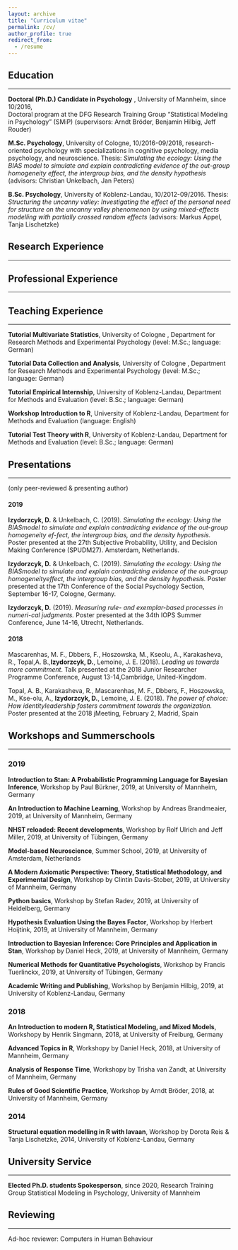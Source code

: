```yaml
---
layout: archive
title: "Curriculum vitae"
permalink: /cv/
author_profile: true
redirect_from:
  - /resume
---
```


## Education
***

**Doctoral (Ph.D.) Candidate in Psychology** , University of Mannheim, since 10/2016,  
Doctoral program at the DFG Research Training Group “Statistical Modeling in Psychology” (SMiP) (supervisors: Arndt Bröder, Benjamin Hilbig, Jeff Rouder)

**M.Sc. Psychology**, University of Cologne, 10/2016-09/2018, research-oriented psychology with specializations in cognitive psychology, media psychology, and neuroscience. Thesis: _Simulating the ecology: Using the BIAS model to simulate and explain contradicting evidence of the out-group homogeneity effect, the intergroup bias, and the density hypothesis_  (advisors: Christian Unkelbach, Jan Peters)

**B.Sc. Psychology**, University of Koblenz-Landau, 10/2012-09/2016.
Thesis: _Structuring the uncanny valley: Investigating the effect of the personal need for structure on the uncanny valley phenomenon by using mixed-effects modelling with partially  crossed random effects_  (advisors: Markus Appel, Tanja Lischetzke)
 
## Research Experience
***

## Professional Experience
***

## Teaching Experience
***


**Tutorial Multivariate Statistics**, University of Cologne , Department for Research Methods and Experimental Psychology (level: M.Sc.; language: German)
 
**Tutorial Data Collection and Analysis**, University of Cologne , Department for Research Methods and Experimental Psychology  (level: M.Sc.; language: German)

**Tutorial Empirical Internship**, University of Koblenz-Landau, Department for Methods and Evaluation (level: B.Sc.; language: German)

**Workshop Introduction to R**, University of Koblenz-Landau, Department for Methods and Evaluation (language: English)

**Tutorial Test Theory with R**, University of Koblenz-Landau, Department for Methods and Evaluation (level: B.Sc.; language: German)


## Presentations
***
(only peer-reviewed & presenting author)

#### 2019

**Izydorzcyk,  D.** & Unkelbach,  C. (2019). *Simulating the ecology:  Using the BIASmodel to simulate and explain contradicting evidence of the out-group homogeneity ef-fect, the intergroup bias, and the density hypothesis.*  Poster presented at the 27th Subjective Probability, Utility, and Decision Making Conference (SPUDM27). Amsterdam, Netherlands.

**Izydorzcyk,  D.** & Unkelbach,  C. (2019). *Simulating the ecology:  Using the BIASmodel  to  simulate  and  explain  contradicting  evidence  of  the  out-group  homogeneityeffect, the intergroup bias, and the density hypothesis.*  Poster presented at the 17th Conference of the Social Psychology Section, September 16-17, Cologne, Germany.

**Izydorzcyk,  D.** (2019). *Measuring  rule-  and  exemplar-based  processes  in  numeri-cal judgments.*  Poster presented at the 34th IOPS Summer Conference, June 14-16, Utrecht, Netherlands.


#### 2018


Mascarenhas, M. F., Dbbers, F., Hoszowska, M., Kseolu, A., Karakasheva, R., Topal,A. B.,**Izydorzcyk, D.**, Lemoine, J. E. (2018). *Leading us towards more commitment*. Talk presented at the 2018 Junior Researcher Programme Conference, August 13-14,Cambridge, United-Kingdom.

Topal, A. B., Karakasheva, R., Mascarenhas, M. F., Dbbers, F., Hoszowska, M., Kse-olu, A., **Izydorzcyk, D.**, Lemoine, J. E. (2018). *The power of choice:  How identityleadership fosters commitment towards the organization.*  Poster presented at the 2018 jMeeting, February 2, Madrid, Spain

## Workshops and Summerschools
***

### 2019 

**Introduction to Stan: A Probabilistic Programming Language for Bayesian Inference**, Workshop by Paul Bürkner, 2019, at University of Mannheim, Germany 

**An Introduction to Machine Learning**, Workshop by Andreas Brandmeaier, 2019, at University of Mannheim, Germany 

**NHST reloaded: Recent developments**, Workshop by Rolf Ulrich and Jeff Miller, 2019, at University of Tübingen, Germany 

**Model-based Neuroscience**, Summer School, 2019, at University of Amsterdam, Netherlands

**A Modern Axiomatic Perspective: Theory, Statistical Methodology, and Experimental Design**, Workshop by Clintin Davis-Stober, 2019, at University of Mannheim, Germany

**Python basics**, Workshop by Stefan Radev, 2019, at University of Heidelberg, Germany

**Hypothesis Evaluation Using the Bayes Factor**, Workshop by Herbert Hoijtink, 2019, at University of Mannheim, Germany

**Introduction to Bayesian Inference: Core Principles and Application in Stan**,  Workshop by Daniel Heck, 2019, at University of Mannheim, Germany

**Numerical Methods for Quantitative Psychologists**, Workshop by Francis Tuerlinckx, 2019, at University of Tübingen, Germany

**Academic Writing and Publishing**, Workshop by Benjamin Hilbig, 2019, at University of Koblenz-Landau, Germany

### 2018

**An Introduction to modern R, Statistical Modeling, and Mixed Models**, Workshopy by Henrik Singmann, 2018, at University of Freiburg, Germany

**Advanced Topics in R**, Workshopy by Daniel Heck, 2018, at University of Mannheim, Germany

**Analysis of Response Time**, Workshopy by Trisha van Zandt, at University of Mannheim, Germany

**Rules of Good Scientific Practice**, Workshop by Arndt Bröder, 2018, at University of Mannheim, Germany

### 2014

**Structural equation modelling in R with lavaan**, Workshop by Dorota Reis & Tanja Lischetzke, 2014, University of Koblenz-Landau, Germany



## University Service
***

**Elected Ph.D. students Spokesperson**, since 2020, Research Training Group Statistical Modeling in Psychology, University of Mannheim

## Reviewing
***
Ad-hoc reviewer:  Computers in Human Behaviour




